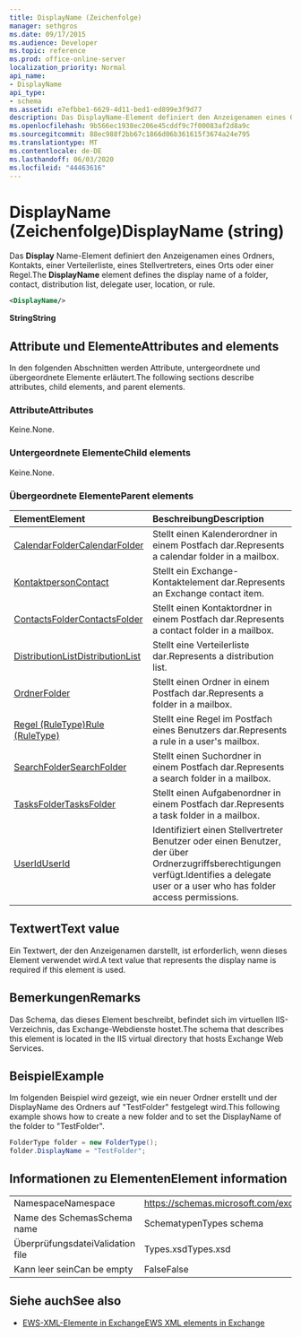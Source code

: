 ```yaml
---
title: DisplayName (Zeichenfolge)
manager: sethgros
ms.date: 09/17/2015
ms.audience: Developer
ms.topic: reference
ms.prod: office-online-server
localization_priority: Normal
api_name:
- DisplayName
api_type:
- schema
ms.assetid: e7efbbe1-6629-4d11-bed1-ed899e3f9d77
description: Das DisplayName-Element definiert den Anzeigenamen eines Ordners, Kontakts, einer Verteilerliste, eines Stellvertreters, eines Orts oder einer Regel.
ms.openlocfilehash: 9b566ec1938ec206e45cddf9c7f00083af2d8a9c
ms.sourcegitcommit: 88ec988f2bb67c1866d06b361615f3674a24e795
ms.translationtype: MT
ms.contentlocale: de-DE
ms.lasthandoff: 06/03/2020
ms.locfileid: "44463616"
---
```

# <a name="displayname-string"></a><span data-ttu-id="17bca-103">DisplayName (Zeichenfolge)</span><span class="sxs-lookup"><span data-stu-id="17bca-103">DisplayName (string)</span></span>

<span data-ttu-id="17bca-104">Das **Display** Name-Element definiert den Anzeigenamen eines Ordners, Kontakts, einer Verteilerliste, eines Stellvertreters, eines Orts oder einer Regel.</span><span class="sxs-lookup"><span data-stu-id="17bca-104">The **DisplayName** element defines the display name of a folder, contact, distribution list, delegate user, location, or rule.</span></span> 
  
```XML
<DisplayName/>
```

 <span data-ttu-id="17bca-105">**String**</span><span class="sxs-lookup"><span data-stu-id="17bca-105">**String**</span></span>
## <a name="attributes-and-elements"></a><span data-ttu-id="17bca-106">Attribute und Elemente</span><span class="sxs-lookup"><span data-stu-id="17bca-106">Attributes and elements</span></span>

<span data-ttu-id="17bca-107">In den folgenden Abschnitten werden Attribute, untergeordnete und übergeordnete Elemente erläutert.</span><span class="sxs-lookup"><span data-stu-id="17bca-107">The following sections describe attributes, child elements, and parent elements.</span></span>
  
### <a name="attributes"></a><span data-ttu-id="17bca-108">Attribute</span><span class="sxs-lookup"><span data-stu-id="17bca-108">Attributes</span></span>

<span data-ttu-id="17bca-109">Keine.</span><span class="sxs-lookup"><span data-stu-id="17bca-109">None.</span></span>
  
### <a name="child-elements"></a><span data-ttu-id="17bca-110">Untergeordnete Elemente</span><span class="sxs-lookup"><span data-stu-id="17bca-110">Child elements</span></span>

<span data-ttu-id="17bca-111">Keine.</span><span class="sxs-lookup"><span data-stu-id="17bca-111">None.</span></span>
  
### <a name="parent-elements"></a><span data-ttu-id="17bca-112">Übergeordnete Elemente</span><span class="sxs-lookup"><span data-stu-id="17bca-112">Parent elements</span></span>

|<span data-ttu-id="17bca-113">**Element**</span><span class="sxs-lookup"><span data-stu-id="17bca-113">**Element**</span></span>|<span data-ttu-id="17bca-114">**Beschreibung**</span><span class="sxs-lookup"><span data-stu-id="17bca-114">**Description**</span></span>|
|:-----|:-----|
|[<span data-ttu-id="17bca-115">CalendarFolder</span><span class="sxs-lookup"><span data-stu-id="17bca-115">CalendarFolder</span></span>](calendarfolder.md) <br/> |<span data-ttu-id="17bca-116">Stellt einen Kalenderordner in einem Postfach dar.</span><span class="sxs-lookup"><span data-stu-id="17bca-116">Represents a calendar folder in a mailbox.</span></span>  <br/> |
|[<span data-ttu-id="17bca-117">Kontaktperson</span><span class="sxs-lookup"><span data-stu-id="17bca-117">Contact</span></span>](contact.md) <br/> |<span data-ttu-id="17bca-118">Stellt ein Exchange-Kontaktelement dar.</span><span class="sxs-lookup"><span data-stu-id="17bca-118">Represents an Exchange contact item.</span></span>  <br/> |
|[<span data-ttu-id="17bca-119">ContactsFolder</span><span class="sxs-lookup"><span data-stu-id="17bca-119">ContactsFolder</span></span>](contactsfolder.md) <br/> |<span data-ttu-id="17bca-120">Stellt einen Kontaktordner in einem Postfach dar.</span><span class="sxs-lookup"><span data-stu-id="17bca-120">Represents a contact folder in a mailbox.</span></span>  <br/> |
|[<span data-ttu-id="17bca-121">DistributionList</span><span class="sxs-lookup"><span data-stu-id="17bca-121">DistributionList</span></span>](distributionlist.md) <br/> |<span data-ttu-id="17bca-122">Stellt eine Verteilerliste dar.</span><span class="sxs-lookup"><span data-stu-id="17bca-122">Represents a distribution list.</span></span>  <br/> |
|[<span data-ttu-id="17bca-123">Ordner</span><span class="sxs-lookup"><span data-stu-id="17bca-123">Folder</span></span>](folder.md) <br/> |<span data-ttu-id="17bca-124">Stellt einen Ordner in einem Postfach dar.</span><span class="sxs-lookup"><span data-stu-id="17bca-124">Represents a folder in a mailbox.</span></span>  <br/> |
|[<span data-ttu-id="17bca-125">Regel (RuleType)</span><span class="sxs-lookup"><span data-stu-id="17bca-125">Rule (RuleType)</span></span>](rule-ruletype.md) <br/> |<span data-ttu-id="17bca-126">Stellt eine Regel im Postfach eines Benutzers dar.</span><span class="sxs-lookup"><span data-stu-id="17bca-126">Represents a rule in a user's mailbox.</span></span>  <br/> |
|[<span data-ttu-id="17bca-127">SearchFolder</span><span class="sxs-lookup"><span data-stu-id="17bca-127">SearchFolder</span></span>](searchfolder.md) <br/> |<span data-ttu-id="17bca-128">Stellt einen Suchordner in einem Postfach dar.</span><span class="sxs-lookup"><span data-stu-id="17bca-128">Represents a search folder in a mailbox.</span></span>  <br/> |
|[<span data-ttu-id="17bca-129">TasksFolder</span><span class="sxs-lookup"><span data-stu-id="17bca-129">TasksFolder</span></span>](tasksfolder.md) <br/> |<span data-ttu-id="17bca-130">Stellt einen Aufgabenordner in einem Postfach dar.</span><span class="sxs-lookup"><span data-stu-id="17bca-130">Represents a task folder in a mailbox.</span></span>  <br/> |
|[<span data-ttu-id="17bca-131">UserId</span><span class="sxs-lookup"><span data-stu-id="17bca-131">UserId</span></span>](userid.md) <br/> |<span data-ttu-id="17bca-132">Identifiziert einen Stellvertreter Benutzer oder einen Benutzer, der über Ordnerzugriffsberechtigungen verfügt.</span><span class="sxs-lookup"><span data-stu-id="17bca-132">Identifies a delegate user or a user who has folder access permissions.</span></span>  <br/> |
   
## <a name="text-value"></a><span data-ttu-id="17bca-133">Textwert</span><span class="sxs-lookup"><span data-stu-id="17bca-133">Text value</span></span>

<span data-ttu-id="17bca-134">Ein Textwert, der den Anzeigenamen darstellt, ist erforderlich, wenn dieses Element verwendet wird.</span><span class="sxs-lookup"><span data-stu-id="17bca-134">A text value that represents the display name is required if this element is used.</span></span>
  
## <a name="remarks"></a><span data-ttu-id="17bca-135">Bemerkungen</span><span class="sxs-lookup"><span data-stu-id="17bca-135">Remarks</span></span>

<span data-ttu-id="17bca-136">Das Schema, das dieses Element beschreibt, befindet sich im virtuellen IIS-Verzeichnis, das Exchange-Webdienste hostet.</span><span class="sxs-lookup"><span data-stu-id="17bca-136">The schema that describes this element is located in the IIS virtual directory that hosts Exchange Web Services.</span></span>
  
## <a name="example"></a><span data-ttu-id="17bca-137">Beispiel</span><span class="sxs-lookup"><span data-stu-id="17bca-137">Example</span></span>

<span data-ttu-id="17bca-138">Im folgenden Beispiel wird gezeigt, wie ein neuer Ordner erstellt und der DisplayName des Ordners auf "TestFolder" festgelegt wird.</span><span class="sxs-lookup"><span data-stu-id="17bca-138">This following example shows how to create a new folder and to set the DisplayName of the folder to "TestFolder".</span></span>
  
```cs
FolderType folder = new FolderType();
folder.DisplayName = "TestFolder";
```

## <a name="element-information"></a><span data-ttu-id="17bca-139">Informationen zu Elementen</span><span class="sxs-lookup"><span data-stu-id="17bca-139">Element information</span></span>

|||
|:-----|:-----|
|<span data-ttu-id="17bca-140">Namespace</span><span class="sxs-lookup"><span data-stu-id="17bca-140">Namespace</span></span>  <br/> |https://schemas.microsoft.com/exchange/services/2006/types  <br/> |
|<span data-ttu-id="17bca-141">Name des Schemas</span><span class="sxs-lookup"><span data-stu-id="17bca-141">Schema name</span></span>  <br/> |<span data-ttu-id="17bca-142">Schematypen</span><span class="sxs-lookup"><span data-stu-id="17bca-142">Types schema</span></span>  <br/> |
|<span data-ttu-id="17bca-143">Überprüfungsdatei</span><span class="sxs-lookup"><span data-stu-id="17bca-143">Validation file</span></span>  <br/> |<span data-ttu-id="17bca-144">Types.xsd</span><span class="sxs-lookup"><span data-stu-id="17bca-144">Types.xsd</span></span>  <br/> |
|<span data-ttu-id="17bca-145">Kann leer sein</span><span class="sxs-lookup"><span data-stu-id="17bca-145">Can be empty</span></span>  <br/> |<span data-ttu-id="17bca-146">False</span><span class="sxs-lookup"><span data-stu-id="17bca-146">False</span></span>  <br/> |
   
## <a name="see-also"></a><span data-ttu-id="17bca-147">Siehe auch</span><span class="sxs-lookup"><span data-stu-id="17bca-147">See also</span></span>

- [<span data-ttu-id="17bca-148">EWS-XML-Elemente in Exchange</span><span class="sxs-lookup"><span data-stu-id="17bca-148">EWS XML elements in Exchange</span></span>](ews-xml-elements-in-exchange.md)

